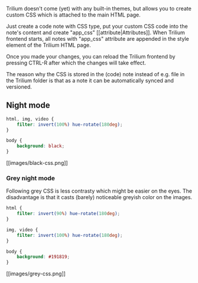 Trilium doesn't come (yet) with any built-in themes, but allows you to create custom CSS which is attached to the main HTML page.

Just create a code note with CSS type, put your custom CSS code into the note's content and create "app_css" [[attribute|Attributes]]. When Trilium frontend starts, all notes with "app_css" attribute are appended in the style element of the Trilium HTML page.

Once you made your changes, you can reload the Trilium frontend by pressing CTRL-R after which the changes will take effect.

The reason why the CSS is stored in the (code) note instead of e.g. file in the Trilium folder is that as a note it can be automatically synced and versioned.

## Night mode

```CSS
html, img, video {
    filter: invert(100%) hue-rotate(180deg);
}

body {
    background: black;
}
```

[[images/black-css.png]]

### Grey night mode

Following grey CSS is less contrasty which might be easier on the eyes. The disadvantage is that it casts (barely) noticeable greyish color on the images.

```CSS
html {
    filter: invert(90%) hue-rotate(180deg);
}

img, video {
    filter: invert(100%) hue-rotate(180deg);
}

body {
    background: #191819;
}
```

[[images/grey-css.png]]